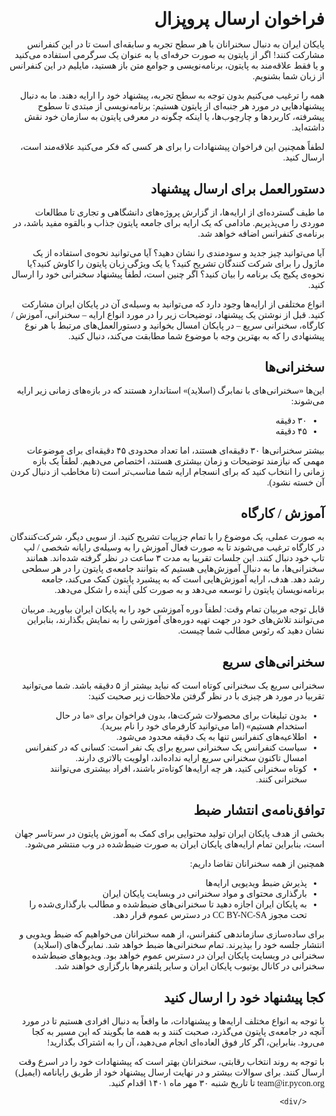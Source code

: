 <div style="direction: rtl; text-align: right; font-family: 'futura-pt', Vazir;">
          <h1 style="margin-bottom: 1rem; font-family: "futura-pt", Vazir;" id="فراخوان-ارسال-پروپزال">فراخوان ارسال پروپزال</h1>
<p>پایکان ایران به دنبال سخنرانان با هر سطح تجربه و سابقه‌ای است تا در این کنفرانس مشارکت کنند! اگر از پایتون به صورت حرفه‌ای یا به عنوان یک سرگرمی استفاده می‌کنید و یا فقط علاقه‌مند به پایتون، برنامه‌نویسی و جوامع متن باز هستید، مایلیم در این کنفرانس از زبان شما بشنویم.</p>

<p>همه را ترغیب می‌کنیم بدون توجه به سطح تجربه، پیشنهاد خود را ارایه دهند. ما به دنبال پیشنهادهایی در مورد هر جنبه‌ای از پایتون هستیم: برنامه‌نویسی از مبتدی تا سطوح پیشرفته، کاربردها و چارچوب‌ها، یا اینکه چگونه در معرفی پایتون به سازمان خود نقش داشته‌اید.</p>

<p>لطفاً همچنین این فراخوان پیشنهادات را برای هر کسی که فکر می‌کنید علاقه‌مند است، ارسال کنید.</p>

<h2 style="margin-bottom: 1rem; font-family: "futura-pt", Vazir;" id="دستورالعمل-برای-ارسال-پیشنهاد">دستورالعمل برای ارسال پیشنهاد</h2>

<p>ما طیف گسترده‌ای از ارایه‌ها، از گزارش پروژه‌های دانشگاهی و تجاری تا مطالعات موردی را می‌پذیریم. مادامی که یک ارایه برای جامعه پایتون جذاب و بالقوه مفید باشد، در برنامه‌ی کنفرانس اضافه خواهد شد.</p>

<p>آیا می‌توانید چیز جدید و سودمندی را نشان دهید؟ آیا می‌توانید نحوه‌ی استفاده از یک ماژول را برای شرکت کنندگان تشریح کنید؟ یا یک ویژگی زبان پایتون را کاوش کنید؟یا نحوه‌ی پکیج یک برنامه را بیان کنید؟ اگر چنین است، لطفاً پیشنهاد سخنرانی خود را ارسال کنید.</p>

<p>انواع مختلفی از ارایه‌ها وجود دارد که می‌توانید به وسیله‌ی آن در پایکان ایران مشارکت کنید. قبل از نوشتن یک پیشنهاد، توضیحات زیر را در مورد انواع ارایه – سخنرانی، آموزش / کارگاه، سخنرانی سریع – در پایکان امسال بخوانید و دستورالعمل‌های مرتبط با هر نوع پیشنهادی را که به بهترین وجه با موضوع شما مطابقت می‌کند، دنبال کنید.</p>

<h2 style="margin-bottom: 1rem; font-family: "futura-pt", Vazir;" id="سخنرانیها">سخنرانی‌ها</h2>

<p>این‌ها «سخنرانی‌های با نمابرگ (اسلاید)» استاندارد هستند که در بازه‌های زمانی زیر ارایه می‌شوند:</p>
<ul style="padding-right: 2em;">
  <li>۳۰ دقیقه</li>
  <li>۴۵ دقیقه</li>
</ul>

<p>بیشتر سخنرانی‌ها ۳۰ دقیقه‌ای هستند، اما تعداد محدودی ۴۵ دقیقه‌ای برای موضوعات مهمی که نیازمند توضیحات و زمان بیشتری هستند، اختصاص می‌دهیم. لطفاً یک بازه زمانی را انتخاب کنید که برای انسجام ارایه شما مناسب‌تر است (تا مخاطب از دنبال کردن آن خسته نشود).</p>

<h2 style="margin-bottom: 1rem; font-family: "futura-pt", Vazir;" id="آموزش--کارگاه">آموزش / کارگاه</h2>
<p>به صورت عملی، یک موضوع را با تمام جزییات تشریح کنید. از سویی دیگر، شرکت‌کنندگان در کارگاه ترغیب می‌شوند تا به صورت فعال آموزش را به وسیله‌ی رایانه شخصی / لپ تاپ خود دنبال کنند. این جلسات تقریبا به مدت ۳ ساعت در نظر گرفته شده‌اند. همانند سخنرانی‌ها، ما به دنبال آموزش‌هایی هستیم که بتوانند جامعه‌ی پایتون را در هر سطحی رشد دهد. هدف، ارایه آموزش‌هایی است که به پیشبرد پایتون کمک می‌کند، جامعه برنامه‌نویسان پایتون را توسعه می‌دهد و به صورت کلی آینده را شکل می‌دهد.</p>

<p>قابل توجه مربیان تمام وقت: لطفاً دوره آموزشی خود را به پایکان ایران بیاورید. مربیان می‌توانند تلاش‌های خود در جهت تهیه دوره‌های آموزشی را به نمایش بگذارند، بنابراین نشان دهید که رئوس مطالب شما چیست.</p>

<h2 style="margin-bottom: 1rem; font-family: "futura-pt", Vazir;" id="سخنرانیهای-سریع">سخنرانی‌های سریع</h2>

<p>سخنرانی سریع یک سخنرانی کوتاه است که نباید بیشتر از ۵ دقیقه باشد. شما می‌توانید تقربیا در مورد هر چیزی با در نظر گرفتن ملاحظات زیر صحبت کنید:</p>

<ul style="padding-right: 2em;">
  <li>بدون تبلیغات برای محصولات شرکت‌ها، بدون فراخوان برای «ما در حال استخدام هستیم» (اما می‌توانید کارفرمای خود را نام ببرید).</li>
  <li>اطلاعیه‌های کنفرانس تنها به یک دقیقه محدود می‌شود.</li>
  <li>سیاست کنفرانس یک سخنرانی سریع برای یک نفر است: کسانی که در کنفرانس امسال تاکنون سخنرانی سریع ارایه نداده‌اند، اولویت بالاتری دارند.</li>
  <li>کوتاه سخنرانی کنید، هر چه ارایه‌ها کوتاه‌تر باشند، افراد بیشتری می‌توانند سخنرانی کنند.</li>
</ul>

<h2 style="margin-bottom: 1rem; font-family: "futura-pt", Vazir;" id="توافقنامهی-انتشار-ضبط">توافق‌نامه‌ی انتشار ضبط</h2>

<p>بخشی از هدف پایکان ایران تولید محتوایی برای کمک به آموزش پایتون در سرتاسر جهان است، بنابراین تمام ارایه‌های پایکان ایران به صورت ضبط‌شده در وب منتشر می‌شود.</p>

<p>همچنین از همه سخنرانان تقاضا داریم:</p>

<ul style="padding-right: 2em;">
  <li>پذیرش ضبط ویدیویی ارایه‌ها</li>
  <li>بارگذاری محتوای و مواد سخنرانی در وبسایت پایکان ایران</li>
  <li>به پایکان ایران اجازه دهید تا سخنرانی‌های ضبط‌شده و مطالب بارگذاری‌شده را تحت مجوز CC BY-NC-SA در دسترس عموم قرار دهد.</li>
</ul>

<p>برای ساده‌سازی سازماندهی کنفرانس، از همه سخنرانان می‌خواهیم که ضبط ویدویی و انتشار جلسه خود را بپذیرند. تمام سخنرانی‌ها ضبط خواهد شد. نمابرگ‌های (اسلاید) سخنرانی در وبسایت پایکان ایران در دسترس عموم خواهد بود. ویدیوهای ضبط‌شده سخنرانی در کانال یوتیوب پایکان ایران و سایر پلتفرم‌ها بارگزاری خواهند شد.</p>

<h2 style="margin-bottom: 1rem; font-family: "futura-pt", Vazir;" id="کجا-پیشنهاد-خود-را-ارسال-کنید">کجا پیشنهاد خود را ارسال کنید</h2>

<p>با توجه به انواع مختلف ارایه‌ها و پیشنهادات، ما واقعاً به دنبال افرادی هستیم تا در مورد آنچه در جامعه‌ی پایتون می‌گذرد، صحبت کنند و به همه ما بگویند که این مسیر به کجا می‌رود. بنابراین، اگر کار فوق العاده‌ای انجام می‌دهید، آن را به اشتراک بگذارید!</p>

<p>با توجه به روند انتخاب رقابتی، سخنرانان بهتر است که پیشنهادات خود را در اسرع وقت ارسال کنند. برای سوالات بیشتر و در نهایت ارسال پیشنهاد خود از طریق رایانامه (ایمیل) team@ir.pycon.org تا تاریخ شنبه ۳۰ مهر ماه ۱۴۰۱ اقدام کنید.</p>


        </div>

<div class="u-vskip-3"></div>
          


<!-- 
# فراخوان ارسال پروپزال 
پایکان ایران به دنبال سخنرانان با هر سطح تجربه و سابقه‌ای است تا در این کنفرانس مشارکت کنند! اگر از پایتون به صورت حرفه‌ای یا به عنوان یک سرگرمی استفاده می‌کنید و یا فقط علاقه‌مند به پایتون، برنامه‌نویسی و جوامع متن باز هستید، مایلیم در این کنفرانس از زبان شما بشنویم.

همه را ترغیب می‌کنیم بدون توجه به سطح تجربه، پیشنهاد خود را ارایه دهند. ما به دنبال پیشنهادهایی در مورد هر جنبه‌ای از پایتون هستیم: برنامه‌نویسی از مبتدی تا سطوح پیشرفته، کاربردها و چارچوب‌ها، یا اینکه چگونه در معرفی پایتون به سازمان خود نقش داشته‌اید.

لطفاً همچنین این فراخوان پیشنهادات را برای هر کسی که فکر می‌کنید علاقه‌مند است، ارسال کنید.

## دستورالعمل برای ارسال پیشنهاد

ما طیف گسترده‌ای از ارایه‌ها، از گزارش پروژه‌های دانشگاهی و تجاری تا مطالعات موردی را می‌پذیریم. مادامی که یک ارایه برای جامعه پایتون جذاب و بالقوه مفید باشد، در برنامه‌ی کنفرانس اضافه خواهد شد.

آیا می‌توانید چیز جدید و سودمندی را نشان دهید؟ آیا می‌توانید نحوه‌ی استفاده از یک ماژول را برای شرکت کنندگان تشریح کنید؟ یا یک ویژگی زبان پایتون را کاوش کنید؟یا نحوه‌ی پکیج یک برنامه را بیان کنید؟ اگر چنین است، لطفاً پیشنهاد سخنرانی خود را ارسال کنید.

انواع مختلفی از ارایه‌ها وجود دارد که می‌توانید به وسیله‌ی آن در پایکان ایران مشارکت کنید. قبل از نوشتن یک پیشنهاد، توضیحات زیر را در مورد انواع ارایه – سخنرانی، آموزش / کارگاه، سخنرانی سریع – در پایکان امسال بخوانید و دستورالعمل‌های مرتبط با هر نوع پیشنهادی را که به بهترین وجه با موضوع شما مطابقت می‌کند، دنبال کنید.

## سخنرانی‌ها

این‌ها «سخنرانی‌های با نمابرگ (اسلاید)» استاندارد هستند که در بازه‌های زمانی زیر ارایه می‌شوند:
* ۳۰ دقیقه
* ۴۵ دقیقه

بیشتر سخنرانی‌ها ۳۰ دقیقه‌ای هستند، اما تعداد محدودی ۴۵ دقیقه‌ای برای موضوعات مهمی که نیازمند توضیحات و زمان بیشتری هستند، اختصاص می‌دهیم. لطفاً یک بازه زمانی را انتخاب کنید که برای انسجام ارایه شما مناسب‌تر است (تا مخاطب از دنبال کردن آن خسته نشود).

## آموزش / کارگاه
به صورت عملی، یک موضوع را با تمام جزییات تشریح کنید. از سویی دیگر، شرکت‌کنندگان در کارگاه ترغیب می‌شوند تا به صورت فعال آموزش را به وسیله‌ی رایانه شخصی / لپ تاپ خود دنبال کنند. این جلسات تقریبا به مدت ۳ ساعت در نظر گرفته شده‌اند. همانند سخنرانی‌ها، ما به دنبال آموزش‌هایی هستیم که بتوانند جامعه‌ی پایتون را در هر سطحی رشد دهد. هدف، ارایه آموزش‌هایی است که به پیشبرد پایتون کمک می‌کند، جامعه برنامه‌نویسان پایتون را توسعه می‌دهد و به صورت کلی آینده را شکل می‌دهد.

قابل توجه مربیان تمام وقت: لطفاً دوره آموزشی خود را به پایکان ایران بیاورید. مربیان می‌توانند تلاش‌های خود در جهت تهیه دوره‌های آموزشی را به نمایش بگذارند، بنابراین نشان دهید که رئوس مطالب شما چیست.

## سخنرانی‌های سریع

سخنرانی سریع یک سخنرانی کوتاه است که نباید بیشتر از ۵ دقیقه باشد. شما می‌توانید تقربیا در مورد هر چیزی با در نظر گرفتن ملاحظات زیر صحبت کنید:

* بدون تبلیغات برای محصولات شرکت‌ها، بدون فراخوان برای «ما در حال استخدام هستیم» (اما می‌توانید کارفرمای خود را نام ببرید).
* اطلاعیه‌های کنفرانس تنها به یک دقیقه محدود می‌شود.
* سیاست کنفرانس یک سخنرانی سریع برای یک نفر است: کسانی که در کنفرانس امسال تاکنون سخنرانی سریع ارایه نداده‌اند، اولویت بالاتری دارند.
* کوتاه سخنرانی کنید، هر چه ارایه‌ها کوتاه‌تر باشند، افراد بیشتری می‌توانند سخنرانی کنند.

## توافق‌نامه‌ی انتشار ضبط

بخشی از هدف پایکان ایران تولید محتوایی برای کمک به آموزش پایتون در سرتاسر جهان است، بنابراین تمام ارایه‌های پایکان ایران به صورت ضبط‌شده در وب منتشر می‌شود.

همچنین از همه سخنرانان تقاضا داریم:

* پذیرش ضبط ویدیویی ارایه‌ها
* بارگذاری محتوای و مواد سخنرانی در وبسایت پایکان ایران
* به پایکان ایران اجازه دهید تا سخنرانی‌های ضبط‌شده و مطالب بارگذاری‌شده را تحت مجوز CC BY-NC-SA در دسترس عموم قرار دهد.

برای ساده‌سازی سازماندهی کنفرانس، از همه سخنرانان می‌خواهیم که ضبط ویدویی و انتشار جلسه خود را بپذیرند. تمام سخنرانی‌ها ضبط خواهد شد. نمابرگ‌های (اسلاید) سخنرانی در وبسایت پایکان ایران در دسترس عموم خواهد بود. ویدیوهای ضبط‌شده سخنرانی در کانال یوتیوب پایکان ایران و سایر پلتفرم‌ها بارگزاری خواهند شد.

## کجا پیشنهاد خود را ارسال کنید

با توجه به انواع مختلف ارایه‌ها و پیشنهادات، ما واقعاً به دنبال افرادی هستیم تا در مورد آنچه در جامعه‌ی پایتون می‌گذرد، صحبت کنند و به همه ما بگویند که این مسیر به کجا می‌رود. بنابراین، اگر کار فوق العاده‌ای انجام می‌دهید، آن را به اشتراک بگذارید!

با توجه به روند انتخاب رقابتی، سخنرانان بهتر است که پیشنهادات خود را در اسرع وقت ارسال کنند. برای سوالات بیشتر و در نهایت ارسال پیشنهاد خود از طریق رایانامه (ایمیل) team@ir.pycon.org تا تاریخ شنبه ۳۰ مهر ماه ۱۴۰۱ اقدام کنید.

 -->

